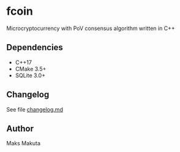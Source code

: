 # fcoin

Microcryptocurrency with PoV consensus algorithm written in C++

## Dependencies

 - C++17
 - CMake 3.5+
 - SQLite 3.0+
 
## Changelog

 See file [changelog.md](/changelog.md)

## Author

 Maks Makuta
